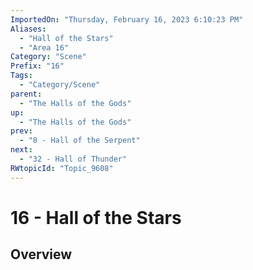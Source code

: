```yaml
---
ImportedOn: "Thursday, February 16, 2023 6:10:23 PM"
Aliases:
  - "Hall of the Stars"
  - "Area 16"
Category: "Scene"
Prefix: "16"
Tags:
  - "Category/Scene"
parent:
  - "The Halls of the Gods"
up:
  - "The Halls of the Gods"
prev:
  - "8 - Hall of the Serpent"
next:
  - "32 - Hall of Thunder"
RWtopicId: "Topic_9608"
---
```

# 16 - Hall of the Stars
## Overview
